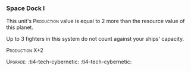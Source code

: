 ### **Space Dock I**

This unit's <span style="font-variant:small-caps;">Production</span> value is equal to 2 more than the resource value of this planet.

Up to 3 fighters in this system do not count against your ships' capacity.

<span style="font-variant:small-caps;">Production</span> X+2

<span style="font-variant:small-caps;">Upgrade</span>: :ti4-tech-cybernetic: :ti4-tech-cybernetic:
